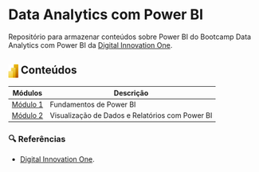 # Data Analytics com Power BI

Repositório para armazenar conteúdos sobre Power BI do Bootcamp Data Analytics com Power BI da [Digital Innovation One](https://www.dio.me/).

<!-- <img src="assets/powerbi-icon.png" alt="Ícone do Power BI" width="20" style="vertical-align: middle;"> -->

##  <img src="assets/powerbi-icon.png" alt="Ícone do Power BI" width="20" style="vertical-align: middle;"> Conteúdos 

| Módulos                | Descrição                                                                 |
|-------------------------|---------------------------------------------------------------------------|
| [Módulo 1](https://github.com/joschonarth/dio-power-bi/tree/main/modulo-1)        | Fundamentos de Power BI |
| [Módulo 2](https://github.com/joschonarth/dio-power-bi/tree/main/modulo-2)       | Visualização de Dados e Relatórios com Power BI |


### 🔍 Referências
- [Digital Innovation One](https://web.dio.me/).

